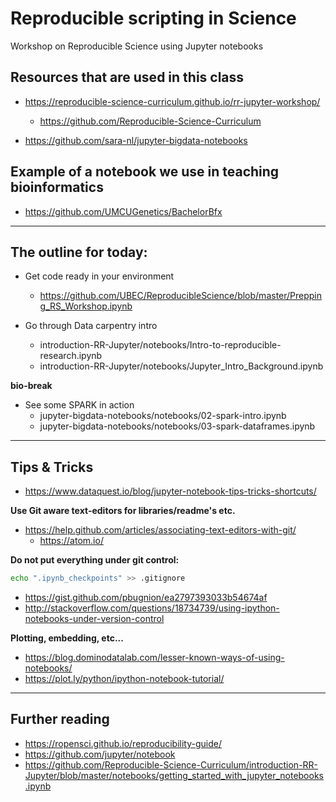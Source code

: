 # Reproducible scripting in Science
Workshop on Reproducible Science using Jupyter notebooks

## Resources that are used in this class
* https://reproducible-science-curriculum.github.io/rr-jupyter-workshop/
  * https://github.com/Reproducible-Science-Curriculum

* https://github.com/sara-nl/jupyter-bigdata-notebooks

## Example of a notebook we use in teaching bioinformatics
* https://github.com/UMCUGenetics/BachelorBfx

---

## The outline for today:
* Get code ready in your environment
  * https://github.com/UBEC/ReproducibleScience/blob/master/Prepping_RS_Workshop.ipynb

* Go through Data carpentry intro
  * introduction-RR-Jupyter/notebooks/Intro-to-reproducible-research.ipynb
  * introduction-RR-Jupyter/notebooks/Jupyter_Intro_Background.ipynb

**bio-break**
* See some SPARK in action
  * jupyter-bigdata-notebooks/notebooks/02-spark-intro.ipynb
  * jupyter-bigdata-notebooks/notebooks/03-spark-dataframes.ipynb

---

## Tips & Tricks
* https://www.dataquest.io/blog/jupyter-notebook-tips-tricks-shortcuts/

**Use Git aware text-editors for libraries/readme's etc.**
* https://help.github.com/articles/associating-text-editors-with-git/
  * https://atom.io/

**Do not put everything under git control:**
~~~ bash
echo ".ipynb_checkpoints" >> .gitignore
~~~
* https://gist.github.com/pbugnion/ea2797393033b54674af
* http://stackoverflow.com/questions/18734739/using-ipython-notebooks-under-version-control

**Plotting, embedding, etc...**
* https://blog.dominodatalab.com/lesser-known-ways-of-using-notebooks/
* https://plot.ly/python/ipython-notebook-tutorial/

---

## Further reading
* https://ropensci.github.io/reproducibility-guide/
* https://github.com/jupyter/notebook
* https://github.com/Reproducible-Science-Curriculum/introduction-RR-Jupyter/blob/master/notebooks/getting_started_with_jupyter_notebooks.ipynb
